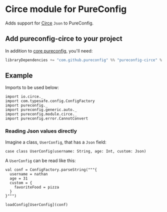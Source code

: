 # Circe module for PureConfig

Adds support for [Circe](https://circe.github.io/circe/) `Json` to PureConfig.

## Add pureconfig-circe to your project

In addition to [core pureconfig](https://github.com/pureconfig/pureconfig), you'll need:

```scala
libraryDependencies += "com.github.pureconfig" %% "pureconfig-circe" % "0.11.0"
```

## Example

Imports to be used below:

```tut:silent
import io.circe._
import com.typesafe.config.ConfigFactory
import pureconfig._
import pureconfig.generic.auto._
import pureconfig.module.circe._
import pureconfig.error.CannotConvert
```

### Reading Json  values directly

Imagine a class, `UserConfig`, that has a `Json` field:

```tut:silent
case class UserConfig(username: String, age: Int, custom: Json)
```

A `UserConfig` can be read like this:

```tut:book
val conf = ConfigFactory.parseString("""{
  username = nathan
  age = 31
  custom = {
    favoriteFood = pizza
  }
}""")

loadConfig[UserConfig](conf)
```

